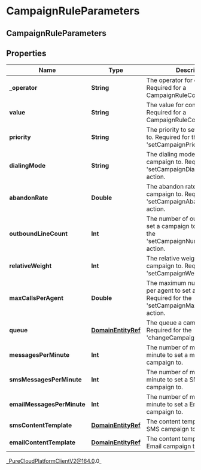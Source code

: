 # CampaignRuleParameters

## CampaignRuleParameters

## Properties

|Name | Type | Description | Notes|
|------------ | ------------- | ------------- | -------------|
| **_operator** | **String** | The operator for comparison. Required for a CampaignRuleCondition. | [optional] |
| **value** | **String** | The value for comparison. Required for a CampaignRuleCondition. | [optional] |
| **priority** | **String** | The priority to set a campaign to. Required for the &#39;setCampaignPriority&#39; action. | [optional] |
| **dialingMode** | **String** | The dialing mode to set a campaign to. Required for the &#39;setCampaignDialingMode&#39; action. | [optional] |
| **abandonRate** | **Double** | The abandon rate to set a campaign to. Required for the &#39;setCampaignAbandonRate&#39; action. | [optional] |
| **outboundLineCount** | **Int** | The  number of outbound lines to set a campaign to. Required for the &#39;setCampaignNumberOfLines&#39; action. | [optional] |
| **relativeWeight** | **Int** | The relative weight to set a campaign to. Required for the &#39;setCampaignWeight&#39; action. | [optional] |
| **maxCallsPerAgent** | **Double** | The maximum number of calls per agent to set a campaign to. Required for the &#39;setCampaignMaxCallsPerAgent&#39; action. | [optional] |
| **queue** | [**DomainEntityRef**](DomainEntityRef) | The queue a campaign to. Required for the &#39;changeCampaignQueue&#39; action. | [optional] |
| **messagesPerMinute** | **Int** | The number of messages per minute to set a messaging campaign to. | [optional] |
| **smsMessagesPerMinute** | **Int** | The number of messages per minute to set a SMS messaging campaign to. | [optional] |
| **emailMessagesPerMinute** | **Int** | The number of messages per minute to set a Email messaging campaign to. | [optional] |
| **smsContentTemplate** | [**DomainEntityRef**](DomainEntityRef) | The content template to set a SMS campaign to. | [optional] |
| **emailContentTemplate** | [**DomainEntityRef**](DomainEntityRef) | The content template to set a Email campaign to. | [optional] |



_PureCloudPlatformClientV2@164.0.0_
